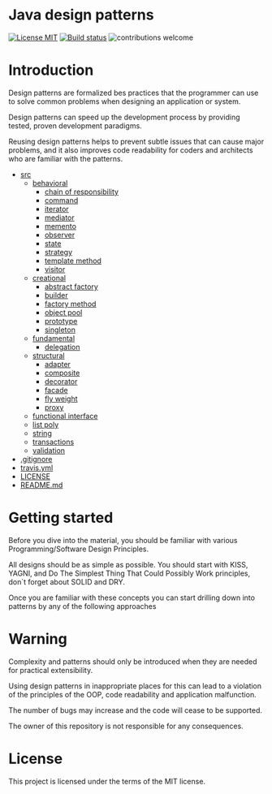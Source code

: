 # Java design patterns
[![License MIT](https://img.shields.io/badge/license-MIT-blue.svg)](https://raw.githubusercontent.com/DyvakYA/java-design-patterns/master/LICENSE.md)
[![Build status](https://travis-ci.com/DyvakYA/java-design-patterns.svg?branch=master)](https://travis-ci.org/DyvakYA/java-design-patterns) 
![contributions welcome](https://img.shields.io/badge/contributions-welcome-brightgreen.svg?style=flat)

# Introduction

Design patterns are formalized bes practices that the programmer can use to
solve common problems when designing an application or system. 

Design patterns can speed up the development process by providing tested, proven
development paradigms.

Reusing design patterns helps to prevent subtle issues that can cause major
problems, and it also improves code readability for coders and architects who
are familiar with the patterns.

 * [src](./src)
   * [behavioral](./src/behavioral)
     * [chain of responsibility](./src/behavioral/chainOfResponsibility)
     * [command](./src/behavioral/command)
     * [iterator](./src/behavioral/iterator)
     * [mediator](./src/behavioral/mediator)
     * [memento](./src/behavioral/memento)
     * [observer](./src/behavioral/observer)
     * [state](./src/behavioral/state)
     * [strategy](./src/behavioral/strategy)
     * [template method](./src/behavioral/templateMethod)
     * [visitor](./src/behavioral/visitor)
   * [creational](./src/creational)
     * [abstract factory](./src/creational/abstractFactory)
     * [builder](./src/creational/builder)
     * [factory method](./src/creational/factoryMethod)
     * [object pool](./src/creational/objectPool)
     * [prototype](./src/creational/prototype)
     * [singleton](./src/creational/singleton)
   * [fundamental](./src/fundamental)
     * [delegation](./src/fundamental/delegation)
   * [structural](./src/structural)
     * [adapter](./src/structural/adapter)
     * [composite](./src/structural/adapter)
     * [decorator](./src/structural/decorator)
     * [facade](./src/structural/facade)
     * [fly weight](./src/structural/flyWeight)
     * [proxy](./src/structural/proxy)
   * [functional interface](./src/functionalInterface)
   * [list poly](./src/listPoly)
   * [string](./src/string)
   * [transactions](./src/transactions)
   * [validation](./src/validation)
 * [.gitignore](./.gitignore)
 * [travis.yml](./.travis.yml)
 * [LICENSE](./LICENSE)
 * [README.md](./README.md)
 
 # Getting started
 
 Before you dive into the material, you should be familiar with various
 Programming/Software Design Principles.
 
 All designs should be as simple as possible. You should start with KISS, YAGNI, 
 and Do The Simplest Thing That Could Possibly Work principles, don`t forget about SOLID and DRY.
 
  Once you are familiar with these concepts you can start drilling down into
 patterns by any of the following approaches
 
  # Warning
 
 Complexity and patterns should only be introduced when they are needed for practical
 extensibility.
 
 Using design patterns in inappropriate places for this can lead to a violation of the principles of the OOP,
 code readability and application malfunction.
  
 The number of bugs may increase and the code will cease to be supported.
  
 The owner of this repository is not responsible for any consequences.
 
 # License
 
 This project is licensed under the terms of the MIT license.
 



